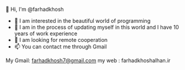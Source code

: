👋 Hi, I'm @farhadkhosh
- 👀 I am interested in the beautiful world of programming
- 🌱 I am in the process of updating myself in this world and I have 10 years of work experience
- 💞️ I am looking for remote cooperation
- 📫 You can contact me through Gmail

My Gmail: farhadkhosh7@gmail.com
my web : farhadkhoshalhan.ir
<!---
  Visit my page on GitHub.
You can click the preview link to see your changes.
--->
